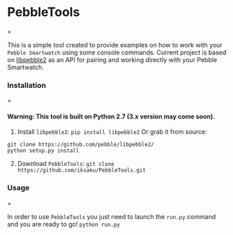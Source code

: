 # PebbleTools
=

This is a simple tool created to provide examples on how to work with your `Pebble Smartwatch` using some console commands.
Current project is based on [libpebble2](https://github.com/pebble/libpebble2/) as an API for pairing and working directly with your Pebble Smartwatch.

### Installation
=

#### Warning: This tool is built on Python 2.7 (3.x version may come soon).

1. Install `libpebble2`:
`pip install libpebble2`
Or grab it from source:
```
git clone https://github.com/pebble/libpebble2/
python setup.py install
```

2. Download `PebbleTools`:
`git clone https://github.com/iksaku/PebbleTools.git`

### Usage
=

In order to use `PebbleTools` you just need to launch the `run.py` command and you are ready to go!
`python run.py`